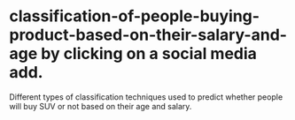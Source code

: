 # classification-of-people-buying-product-based-on-their-salary-and-age by clicking on a social media add.
Different types of classification techniques used to predict whether people will buy SUV or not based on their age and salary.

